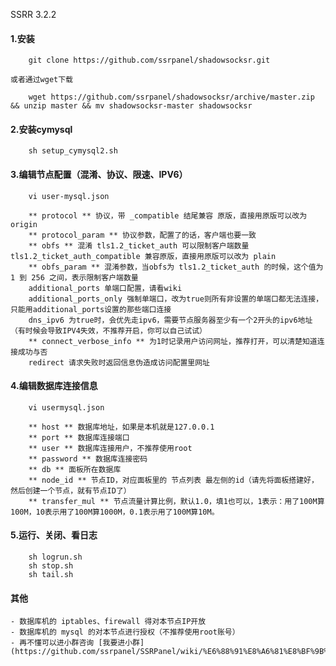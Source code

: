 SSRR 3.2.2


#### 1.安装
```
    git clone https://github.com/ssrpanel/shadowsocksr.git

或者通过wget下载

    wget https://github.com/ssrpanel/shadowsocksr/archive/master.zip && unzip master && mv shadowsocksr-master shadowsocksr

```

#### 2.安装cymysql
```
    sh setup_cymysql2.sh
```

#### 3.编辑节点配置（混淆、协议、限速、IPV6）
```
    vi user-mysql.json

    ** protocol ** 协议，带 _compatible 结尾兼容 原版，直接用原版可以改为 origin
    ** protocol_param ** 协议参数，配置了的话，客户端也要一致
    ** obfs ** 混淆 tls1.2_ticket_auth 可以限制客户端数量 tls1.2_ticket_auth_compatible 兼容原版，直接用原版可以改为 plain
    ** obfs_param ** 混淆参数，当obfs为 tls1.2_ticket_auth 的时候，这个值为 1 到 256 之间，表示限制客户端数量
    additional_ports 单端口配置，请看wiki
    additional_ports_only 强制单端口，改为true则所有非设置的单端口都无法连接，只能用additional_ports设置的那些端口连接
    dns_ipv6 为true时，会优先走ipv6，需要节点服务器至少有一个2开头的ipv6地址（有时候会导致IPV4失效，不推荐开启，你可以自己试试）
    ** connect_verbose_info ** 为1时记录用户访问网址，推荐打开，可以清楚知道连接成功与否
    redirect 请求失败时返回信息伪造成访问配置里网址

```

#### 4.编辑数据库连接信息
```
    vi usermysql.json

    ** host ** 数据库地址，如果是本机就是127.0.0.1
    ** port ** 数据库连接端口
    ** user ** 数据库连接用户，不推荐使用root
    ** password ** 数据库连接密码
    ** db ** 面板所在数据库
    ** node_id ** 节点ID，对应面板里的 节点列表 最左侧的id（请先将面板搭建好，然后创建一个节点，就有节点ID了）
    ** transfer_mul ** 节点流量计算比例，默认1.0，填1也可以，1表示：用了100M算100M，10表示用了100M算1000M，0.1表示用了100M算10M。
```

#### 5.运行、关闭、看日志
```
    sh logrun.sh
    sh stop.sh
    sh tail.sh
```

#### 其他

    - 数据库机的 iptables、firewall 得对本节点IP开放
    - 数据库机的 mysql 的对本节点进行授权（不推荐使用root账号）
    - 再不懂可以进小群咨询 [我要进小群](https://github.com/ssrpanel/SSRPanel/wiki/%E6%88%91%E8%A6%81%E8%BF%9B%E5%B0%8F%E7%BE%A4)
